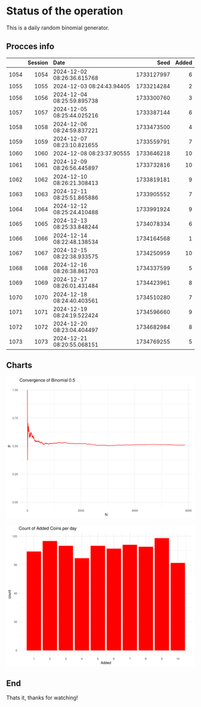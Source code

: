 # Status of the operation
  
  This is a daily random binomial generator.
  
## Procces info

|     | Session|Date                       |       Seed| Added|
|:----|-------:|:--------------------------|----------:|-----:|
|1054 |    1054|2024-12-02 08:26:36.615768 | 1733127997|     6|
|1055 |    1055|2024-12-03 08:24:43.94405  | 1733214284|     2|
|1056 |    1056|2024-12-04 08:25:59.895738 | 1733300760|     3|
|1057 |    1057|2024-12-05 08:25:44.025216 | 1733387144|     6|
|1058 |    1058|2024-12-06 08:24:59.837221 | 1733473500|     4|
|1059 |    1059|2024-12-07 08:23:10.821655 | 1733559791|     7|
|1060 |    1060|2024-12-08 08:23:37.90555  | 1733646218|    10|
|1061 |    1061|2024-12-09 08:26:56.445897 | 1733732816|    10|
|1062 |    1062|2024-12-10 08:26:21.308413 | 1733819181|     9|
|1063 |    1063|2024-12-11 08:25:51.865886 | 1733905552|     7|
|1064 |    1064|2024-12-12 08:25:24.410488 | 1733991924|     9|
|1065 |    1065|2024-12-13 08:25:33.848244 | 1734078334|     6|
|1066 |    1066|2024-12-14 08:22:48.138534 | 1734164568|     1|
|1067 |    1067|2024-12-15 08:22:38.933575 | 1734250959|    10|
|1068 |    1068|2024-12-16 08:26:38.861703 | 1734337599|     5|
|1069 |    1069|2024-12-17 08:26:01.431484 | 1734423961|     8|
|1070 |    1070|2024-12-18 08:24:40.403561 | 1734510280|     7|
|1071 |    1071|2024-12-19 08:24:19.522424 | 1734596660|     9|
|1072 |    1072|2024-12-20 08:23:04.404497 | 1734682984|     8|
|1073 |    1073|2024-12-21 08:20:55.068151 | 1734769255|     5|

## Charts 

![](charts/plot1.png)

![](charts/plot2.png)

## End

Thats it, thanks for watching!
